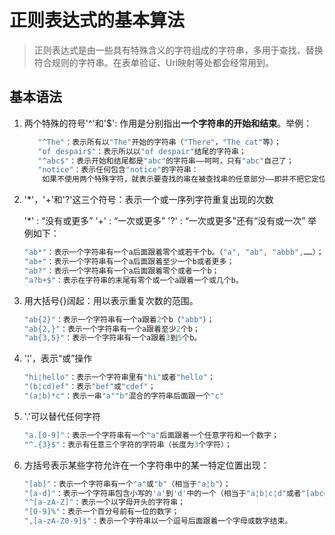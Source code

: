 # 正则表达式的基本算法

>正则表达式是由一些具有特殊含义的字符组成的字符串，多用于查找、替换符合规则的字符串。在表单验证、Url映射等处都会经常用到。

## 基本语法

1. 两个特殊的符号'^'和'$': 作用是分别指出**一个字符串的开始和结束**。举例：

   ```C
      "^The"：表示所有以"The"开始的字符串（"There"，"The cat"等）；
      "of despair$"：表示所以以"of despair"结尾的字符串；
      "^abc$"：表示开始和结尾都是"abc"的字符串——呵呵，只有"abc"自己了；
      "notice"：表示任何包含"notice"的字符串：
       如果不使用两个特殊字符，就表示要查找的串在被查找串的任意部分——即并不把它定位在某一个顶端。
   ```

2. '*'，'+'和'?'这三个符号：表示一个或一序列字符重复出现的次数

   '*' : “没有或更多”
   '+' : “一次或更多”
   '?' : “一次或更多”还有“没有或一次” 举例如下：

   ```C
   "ab*"：表示一个字符串有一个a后面跟着零个或若干个b。（"a", "ab", "abbb",……）；
   "ab+"：表示一个字符串有一个a后面跟着至少一个b或者更多；
   "ab?"：表示一个字符串有一个a后面跟着零个或者一个b；
   "a?b+$"：表示在字符串的末尾有零个或一个a跟着一个或几个b。
   ```

3. 用大括号{}阔起：用以表示重复次数的范围。

   ```C
   "ab{2}"：表示一个字符串有一个a跟着2个b（"abb"）；
   "ab{2,}"：表示一个字符串有一个a跟着至少2个b；
   "ab{3,5}"：表示一个字符串有一个a跟着3到5个b。
   ```

4. '¦'，表示“或”操作

    ```C
   "hi¦hello"：表示一个字符串里有"hi"或者"hello"；
   "(b¦cd)ef"：表示"bef"或"cdef"；
   "(a¦b)*c"：表示一串"a""b"混合的字符串后面跟一个"c"
    ```

5. '.'可以替代任何字符

   ```C
   "a.[0-9]"：表示一个字符串有一个"a"后面跟着一个任意字符和一个数字；
   "^.{3}$"：表示有任意三个字符的字符串（长度为3个字符）；
   ```

6. 方括号表示某些字符允许在一个字符串中的某一特定位置出现：

   ```C
   "[ab]"：表示一个字符串有一个"a"或"b"（相当于"a¦b"）；
   "[a-d]"：表示一个字符串包含小写的'a'到'd'中的一个（相当于"a¦b¦c¦d"或者"[abcd]"）；
   "^[a-zA-Z]"：表示一个以字母开头的字符串；
   "[0-9]%"：表示一个百分号前有一位的数字；
   ",[a-zA-Z0-9]$"：表示一个字符串以一个逗号后面跟着一个字母或数字结束。
   ```
